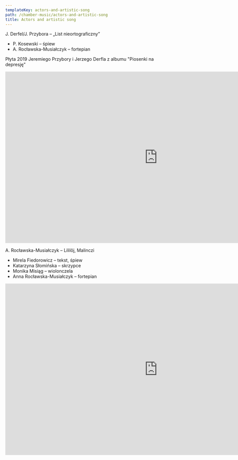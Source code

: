 ```yaml
---
templateKey: actors-and-artistic-song
path: /chamber-music/actors-and-artistic-song
title: Actors and artistic song
---
```


<div class="box works-box">
    <p class="works__title">J. Derfel/J. Przybora – „List nieortograficzny”</p>
    <ul class="works__performers">
        <li>P. Kosewski – śpiew</li>
        <li>A. Rocławska-Musiałczyk – fortepian</li>
    </ul>
    <p class="works__details">
        Płyta 2019 Jeremiego Przybory i Jerzego Derfla z albumu "Piosenki na depresję"
    </p>
    <div class="youtube-movie">
        <iframe width="956" height="538" src="https://www.youtube.com/embed/wXthNUpkn7w" frameborder="0" allow="accelerometer; autoplay; clipboard-write; encrypted-media; gyroscope; picture-in-picture" allowfullscreen></iframe>
    </div>
</div>


<div class="box works-box">
    <p class="works__title">A. Rocławska-Musiałczyk – Lililôj, Malinczi</p>
    <ul class="works__performers">
        <li>Mirela Fiedorowicz – tekst, śpiew</li>
        <li>Katarzyna Słomińska – skrzypce</li>
        <li>Monika Misiąg – wiolonczela</li>
        <li>Anna Rocławska-Musiałczyk – fortepian</li>
    </ul>
    <div class="youtube-movie">
        <iframe width="956" height="538" src="https://www.youtube.com/embed/X9LVo7HpnwM" frameborder="0" allow="accelerometer; autoplay; clipboard-write; encrypted-media; gyroscope; picture-in-picture" allowfullscreen></iframe>
    </div>
</div>


